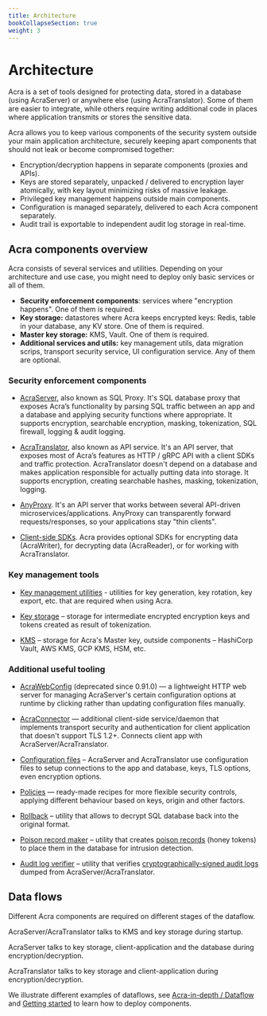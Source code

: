 ```yaml
---
title: Architecture
bookCollapseSection: true
weight: 3
---
```


# Architecture

Acra is a set of tools designed for protecting data, stored in a database (using AcraServer) or anywhere else (using AcraTranslator).
Some of them are easier to integrate, while others require writing additional code in places where application transmits or stores the sensitive data.


Acra allows you to keep various components of the security system outside your main application architecture, securely keeping apart components that should not leak or become compromised together:

* Encryption/decryption happens in separate components (proxies and APIs).
* Keys are stored separately, unpacked / delivered to encryption layer atomically, with key layout minimizing risks of massive leakage. 
* Privileged key management happens outside main components.
* Configuration is managed separately, delivered to each Acra component separately. 
* Audit trail is exportable to independent audit log storage in real-time. 


## Acra components overview

Acra consists of several services and utilities. Depending on your architecture and use case, you might need to deploy only basic services or all of them.

* **Security enforcement components**: services where "encryption happens". One of them is required.
* **Key storage:** datastores where Acra keeps encrypted keys: Redis, table in your database, any KV store. One of them is required.
* **Master key storage:** KMS, Vault. One of them is required.
* **Additional services and utils:** key management utils, data migration scrips, transport security service, UI configuration service. Any of them are optional.

### Security enforcement components

* [AcraServer](/acra/acra-in-depth/architecture/acraserver/), also known as SQL Proxy. It's SQL database proxy that exposes Acra’s functionality by parsing SQL traffic between an app and a database and applying security functions where appropriate. It supports encryption, searchable encryption, masking, tokenization, SQL firewall, logging & audit logging.

* [AcraTranslator](/acra/acra-in-depth/architecture/acratranslator/), also known as API service. It's an API server, that exposes most of Acra’s features as HTTP / gRPC API with a client SDKs and traffic protection. AcraTranslator doesn't depend on a database and makes application responsible for actually putting data into storage. It supports encryption, creating searchable hashes, masking, tokenization, logging.

* [AnyProxy](/acra/acra-in-depth/architecture/anyproxy/). It's an API server that works between several API-driven microservices/applications. AnyProxy can transparently forward requests/responses, so your applications stay "thin clients".

* [Client-side SDKs](/acra/acra-in-depth/architecture/sdks/). Acra provides optional SDKs for encrypting data (AcraWriter), for decrypting data (AcraReader), or for working with AcraTranslator.


### Key management tools

* [Key management utilities](/acra/security-controls/key-management/) - utilities for key generation, key rotation, key export, etc. that are required when using Acra.

* [Key storage](/acra/acra-in-depth/architecture/key-storage-and-kms/) – storage for intermediate encrypted encryption keys and tokens created as result of tokenization.

* [KMS](/acra/acra-in-depth/architecture/key-storage-and-kms/) – storage for Acra's Master key, outside components – HashiCorp Vault, AWS KMS, GCP KMS, HSM, etc.



### Additional useful tooling

* [AcraWebConfig](/acra/configuring-maintaining/general-configuration/acra-webconfig/) (deprecated since 0.91.0) — a lightweight HTTP web server for managing AcraServer's certain configuration options at runtime by clicking rather than updating configuration files manually.

* [AcraConnector](/acra/security-controls/transport-security/acra-connector) — additional client-side service/daemon that implements transport security and authentication for client application that doesn't support TLS 1.2+. Connects client app with AcraServer/AcraTranslator.

* [Configuration files](/acra/configuring-maintaining/general-configuration/) – AcraServer and AcraTranslator use configuration files to setup connections to the app and database, keys, TLS options, even encryption options.

* [Policies](/acra/configuring-maintaining/policies-enterprise/) — ready-made recipes for more flexible security controls, applying different behaviour based on keys, origin and other factors.

* [Rollback](/acra/configuring-maintaining/general-configuration/acra-rollback/) – utility that allows to decrypt SQL database back into the original format.

* [Poison record maker](/acra/configuring-maintaining/general-configuration/acra-poisonrecordmaker/) – utility that creates [poison records](/acra/security-controls/intrusion-detection/) (honey tokens) to place them in the database for intrusion detection.

* [Audit log verifier](/acra/configuring-maintaining/general-configuration/acra-log-verifier/) – utility that verifies [cryptographically-signed audit logs](/acra/security-controls/security-logging-and-events/audit-logging/) dumped from AcraServer/AcraTranslator.


## Data flows

Different Acra components are required on different stages of the dataflow.

AcraServer/AcraTranslator talks to KMS and key storage during startup.

AcraServer talks to key storage, client-application and the database during encryption/decryption.

AcraTranslator talks to key storage and client-application during encryption/decryption.

We illustrate different examples of dataflows, see [Acra-in-depth / Dataflow](/acra/acra-in-depth/data-flow/) and [Getting started](/acra/getting-started/) to learn how to deploy components.
